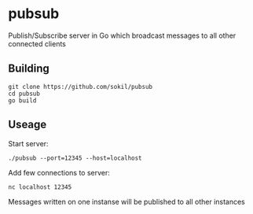 # pubsub

Publish/Subscribe server in Go which broadcast messages to all other connected clients

## Building

```
git clone https://github.com/sokil/pubsub
cd pubsub
go build
```

## Useage

Start server:

```
./pubsub --port=12345 --host=localhost
```

Add few connections to server:

```
nc localhost 12345
```

Messages written on one instanse will be published to all other instances
